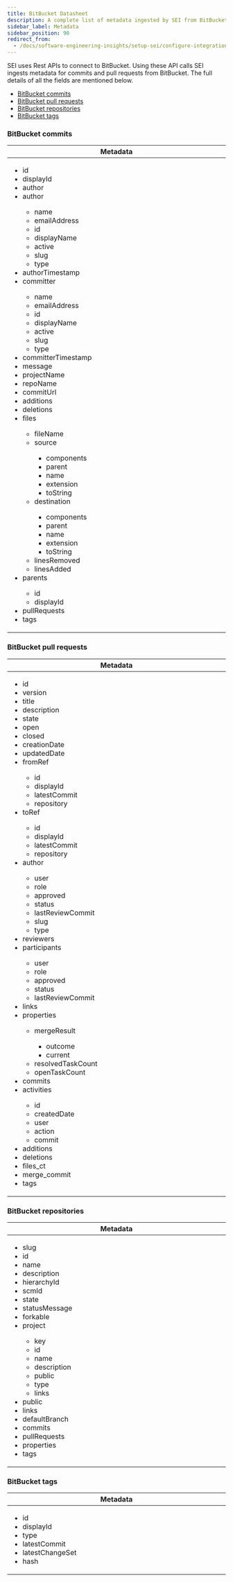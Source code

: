 ```yaml
---
title: BitBucket Datasheet
description: A complete list of metadata ingested by SEI from BitBucket
sidebar_label: Metadata
sidebar_position: 90
redirect_from:
  - /docs/software-engineering-insights/setup-sei/configure-integrations/bitbucket/sei-bitbucket-datasheet
---
```


SEI uses Rest APIs to connect to BitBucket. Using these API calls SEI ingests metadata for commits and pull requests from BitBucket.
The full details of all the fields are mentioned below.

- [BitBucket commits](#bitbucket-commits)
- [BitBucket pull requests](#bitbucket-pull-requests)
- [BitBucket repositories](#bitbucket-repositories)
- [BitBucket tags](#bitbucket-tags)

### BitBucket commits

<table>
  <thead>
    <tr>
      <th width="1000px">Metadata</th>
    </tr>
  </thead>
  <tbody>
    <tr>
      <td width="1000px">
        <ul>
          <li>id</li>
          <li>displayId</li>
          <li>author</li>
          <li>author</li>
            <ul>
              <li>name</li>
              <li>emailAddress</li>
              <li>id</li>
              <li>displayName</li>
              <li>active</li>
              <li>slug</li>
              <li>type</li>
            </ul>
          <li>authorTimestamp</li>
          <li>committer</li>
            <ul>
              <li>name</li>
              <li>emailAddress</li>
              <li>id</li>
              <li>displayName</li>
              <li>active</li>
              <li>slug</li>
              <li>type</li>
            </ul>
          <li>committerTimestamp</li>
          <li>message</li>
          <li>projectName</li>
          <li>repoName</li>
          <li>commitUrl</li>
          <li>additions</li>
          <li>deletions</li>
          <li>files</li>
            <ul>
              <li>fileName</li>
              <li>source</li>
                <ul>
                    <li>components</li>
                    <li>parent</li>
                    <li>name</li>
                    <li>extension</li>
                    <li>toString</li>
                </ul>
              <li>destination</li>
                <ul>
                    <li>components</li>
                    <li>parent</li>
                    <li>name</li>
                    <li>extension</li>
                    <li>toString</li>
                </ul>
              <li>linesRemoved</li>
              <li>linesAdded</li>
            </ul>
          <li>parents</li>
            <ul>
                <li>id</li>
                <li>displayId</li>
            </ul>
          <li>pullRequests</li>
          <li>tags</li>
        </ul>
      </td>
    </tr>
  </tbody>
</table>


### BitBucket pull requests

<table>
  <thead>
    <tr>
      <th width="1000px">Metadata</th>
    </tr>
  </thead>
  <tbody>
    <tr>
      <td width="1000px">
        <ul>
          <li>id</li>
          <li>version</li>
          <li>title</li>
          <li>description</li>
          <li>state</li>
          <li>open</li>
          <li>closed</li>
          <li>creationDate</li>
          <li>updatedDate</li>
          <li>fromRef</li>
            <ul>
              <li>id</li>
              <li>displayId</li>
              <li>latestCommit</li>
              <li>repository</li>
            </ul>
          <li>toRef</li>
            <ul>
              <li>id</li>
              <li>displayId</li>
              <li>latestCommit</li>
              <li>repository</li>
            </ul>   
          <li>author</li>
            <ul>
              <li>user</li>
              <li>role</li>
              <li>approved</li>
              <li>status</li>
              <li>lastReviewCommit</li>
              <li>slug</li>
              <li>type</li>
            </ul>
          <li>reviewers</li>
          <li>participants</li>
            <ul>
              <li>user</li>
              <li>role</li>
              <li>approved</li>
              <li>status</li>
              <li>lastReviewCommit</li>
            </ul>
          <li>links</li>
          <li>properties</li>
            <ul>
              <li>mergeResult</li>
              <ul>
                    <li>outcome</li>
                    <li>current</li>
              </ul>
              <li>resolvedTaskCount</li>
              <li>openTaskCount</li>
            </ul>
          <li>commits</li>
          <li>activities</li>
            <ul>
              <li>id</li>
              <li>createdDate</li>
              <li>user</li>
              <li>action</li>
              <li>commit</li>
            </ul>
          <li>additions</li>
          <li>deletions</li>
          <li>files_ct</li>
          <li>merge_commit</li>
          <li>tags</li>
        </ul>
      </td>
    </tr>
  </tbody>
</table>

### BitBucket repositories

<table>
  <thead>
    <tr>
      <th width="1000px">Metadata</th>
    </tr>
  </thead>
  <tbody>
    <tr>
      <td width="1000px">
        <ul>
          <li>slug</li>
          <li>id</li>
          <li>name</li>
          <li>description</li>
          <li>hierarchyId</li>
          <li>scmId</li>
          <li>state</li>
          <li>statusMessage</li>
          <li>forkable</li>
          <li>project</li>
            <ul>
              <li>key</li>
              <li>id</li>
              <li>name</li>
              <li>description</li>
              <li>public</li>
              <li>type</li>
              <li>links</li>
            </ul>
          <li>public</li>
          <li>links</li>
          <li>defaultBranch</li>
          <li>commits</li>
          <li>pullRequests</li>
          <li>properties</li>
          <li>tags</li>
        </ul>
      </td>
    </tr>
  </tbody>
</table>

### BitBucket tags

<table>
  <thead>
    <tr>
      <th width="1000px">Metadata</th>
    </tr>
  </thead>
  <tbody>
    <tr>
      <td width="1000px">
        <ul>
          <li>id</li>
          <li>displayId</li>
          <li>type</li>
          <li>latestCommit</li>
          <li>latestChangeSet</li>
          <li>hash</li>
        </ul>
      </td>
    </tr>
  </tbody>
</table>